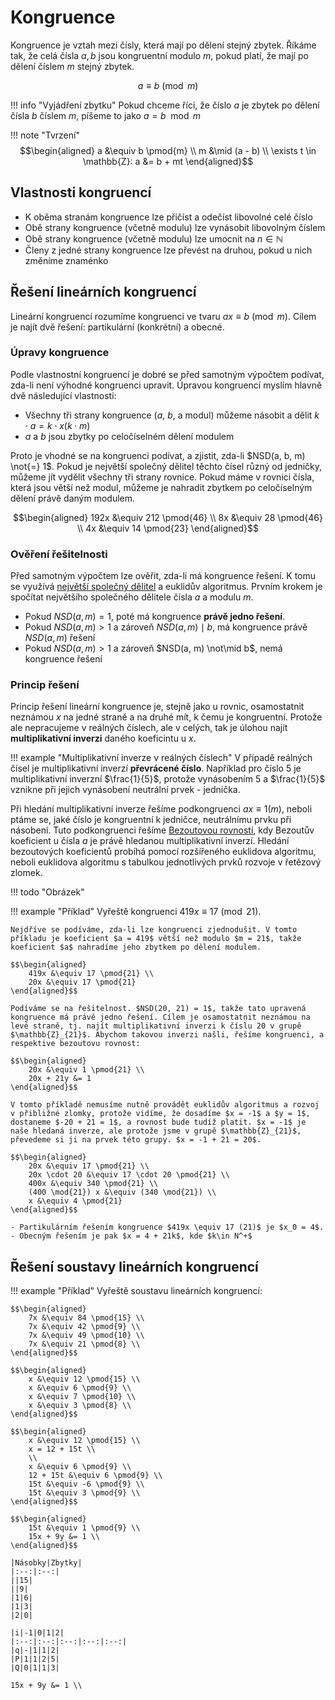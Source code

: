 # Kongruence
Kongruence je vztah mezi čísly, která mají po dělení stejný zbytek. Říkáme tak, že celá čísla $a, b$ jsou kongruentní modulo $m$, pokud platí, že mají po dělení číslem $m$ stejný zbytek.

$$
    a \equiv b \pmod{m}
$$

!!! info "Vyjádření zbytku"
    Pokud chceme říci, že číslo $a$ je zbytek po dělení čísla $b$ číslem $m$, píšeme to jako $a = b \mod{m}$

!!! note "Tvrzení"
    $$\begin{aligned}
        a &\equiv b \pmod{m} \\
        m &\mid (a - b) \\
        \exists t \in \mathbb{Z}: a &= b + mt
    \end{aligned}$$

## Vlastnosti kongruencí
- K oběma stranám kongruence lze přičíst a odečíst libovolné celé číslo
- Obě strany kongruence (včetně modulu) lze vynásobit libovolným číslem
- Obě strany kongruence (včetně modulu) lze umocnit na $n \in \mathbb{N}$
- Členy z jedné strany kongruence lze převést na druhou, pokud u nich změníme znaménko

## Řešení lineárních kongruencí
Lineární kongruencí rozumíme kongruenci ve tvaru $ax \equiv b \pmod{m}$. Cílem je najít dvě řešení: partikulární (konkrétní) a obecné.

### Úpravy kongruence
Podle vlastnostní kongruencí je dobré se před samotným výpočtem podívat, zda-li není výhodné kongruenci upravit. Úpravou kongruencí myslím hlavně dvě následující vlastnosti:

- Všechny tři strany kongruence ($a$, $b$, a modul) můžeme násobit a dělit $k \cdot a = k \cdot x (k \cdot m)$
- $a$ a $b$ jsou zbytky po celočíselném dělení modulem

Proto je vhodné se na kongruenci podívat, a zjistit, zda-li $NSD(a, b, m) \not{=} 1$. Pokud je největší společný dělitel těchto čísel různý od jedničky, můžeme jít vydělit všechny tři strany rovnice. Pokud máme v rovnici čísla, která jsou větší než modul, můžeme je nahradit zbytkem po celočíselným dělení právě daným modulem.

$$\begin{aligned}
    192x &\equiv 212 \pmod{46} \\
    8x &\equiv 28 \pmod{46} \\
    4x &\equiv 14 \pmod{23} 
\end{aligned}$$

### Ověření řešitelnosti
Před samotným výpočtem lze ověřit, zda-li má kongruence řešení. K tomu se využívá [největší společný dělitel](spolecny_delitel.md) a euklidův algoritmus. Prvním krokem je spočítat největšího společného dělitele čísla $a$ a modulu $m$.

- Pokud $NSD(a, m) = 1$, poté má kongruence __právě jedno řešení__.
- Pokud $NSD(a, m) \gt 1$ a zároveň $NSD(a, m) \mid b$, má kongruence právě $NSD(a, m)$ řešení
- Pokud $NSD(a, m) \gt 1$ a zároveň $NSD(a, m) \not\mid b$, nemá kongruence řešení

### Princip řešení
Princip řešení lineární kongruence je, stejně jako u rovnic, osamostatnit neznámou $x$ na jedné straně a na druhé mít, k čemu je kongruentní. Protože ale nepracujeme v reálných číslech, ale v celých, tak je úlohou najít __multiplikativní inverzi__ daného koeficintu u $x$.

!!! example "Multiplikativní inverze v reálných číslech"
    V případě reálných čísel je multiplikativní inverzí __převrácené číslo__. Například pro číslo $5$ je multiplikativní inverzní $\frac{1}{5}$, protože vynásobením $5$ a $\frac{1}{5}$ vznikne při jejich vynásobení neutrální prvek - jednička.

Při hledání multiplikativní inverze řešíme podkongruenci $ax \equiv 1 (m)$, neboli ptáme se, jaké číslo je kongruentní k jedničce, neutrálnímu prvku při násobení. Tuto podkongruenci řešíme [Bezoutovou rovností](./bezoutova_rovnost.md), kdy Bezoutův koeficient u čísla $a$ je právě hledanou multiplikativní inverzí. Hledání bezoutových koeficientů probíhá pomocí rozšířeného euklidova algoritmu, neboli euklidova algoritmu s tabulkou jednotlivých prvků rozvoje v řetězový zlomek.

!!! todo "Obrázek"

!!! example "Příklad"
    Vyřeště kongruenci $419x \equiv 17 \pmod{21}$.

    Nejdříve se podíváme, zda-li lze kongruenci zjednodušit. V tomto příkladu je koeficient $a = 419$ větší než modulo $m = 21$, takže koeficient $a$ nahradíme jeho zbytkem po dělení modulem.

    $$\begin{aligned}
        419x &\equiv 17 \pmod{21} \\
        20x &\equiv 17 \pmod{21}
    \end{aligned}$$

    Podíváme se na řešitelnost. $NSD(20, 21) = 1$, takže tato upravená kongruence má právě jedno řešení. Cílem je osamostatnit neznámou na levé straně, tj. najít multiplikativní inverzi k číslu 20 v grupě $\mathbb{Z}_{21}$. Abychom takovou inverzi našli, řešíme kongruenci, a respektive bezoutovu rovnost:

    $$\begin{aligned}
        20x &\equiv 1 \pmod{21} \\
        20x + 21y &= 1
    \end{aligned}$$

    V tomto příkladě nemusíme nutně provádět euklidův algoritmus a rozvoj v přibližné zlomky, protože vidíme, že dosadíme $x = -1$ a $y = 1$, dostaneme $-20 + 21 = 1$, a rovnost bude tudíž platit. $x = -1$ je naše hledaná inverze, ale protože jsme v grupě $\mathbb{Z}_{21}$, převedeme si ji na prvek této grupy. $x = -1 + 21 = 20$.

    $$\begin{aligned}
        20x &\equiv 17 \pmod{21} \\
        20x \cdot 20 &\equiv 17 \cdot 20 \pmod{21} \\
        400x &\equiv 340 \pmod{21} \\
        (400 \mod{21}) x &\equiv (340 \mod{21}) \\
        x &\equiv 4 \pmod{21}
    \end{aligned}$$

    - Partikulárním řešením kongruence $419x \equiv 17 (21)$ je $x_0 = 4$.
    - Obecným řešením je pak $x = 4 + 21k$, kde $k\in N^+$

## Řešení soustavy lineárních kongruencí


!!! example "Příklad"
    Vyřeště soustavu lineárních kongruencí:
    
    $$\begin{aligned}
        7x &\equiv 84 \pmod{15} \\
        7x &\equiv 42 \pmod{9} \\
        7x &\equiv 49 \pmod{10} \\
        7x &\equiv 21 \pmod{8} \\
    \end{aligned}$$

    $$\begin{aligned}
        x &\equiv 12 \pmod{15} \\
        x &\equiv 6 \pmod{9} \\
        x &\equiv 7 \pmod{10} \\
        x &\equiv 3 \pmod{8} \\
    \end{aligned}$$

    $$\begin{aligned}
        x &\equiv 12 \pmod{15} \\
        x = 12 + 15t \\
        \\
        x &\equiv 6 \pmod{9} \\
        12 + 15t &\equiv 6 \pmod{9} \\
        15t &\equiv -6 \pmod{9} \\
        15t &\equiv 3 \pmod{9} \\
    \end{aligned}$$

    $$\begin{aligned}
        15t &\equiv 1 \pmod{9} \\
        15x + 9y &= 1 \\
    \end{aligned}$$

    |Násobky|Zbytky|
    |:--:|:--:|
    ||15|
    ||9|
    |1|6|
    |1|3|
    |2|0|

    |i|-1|0|1|2|
    |:--:|:--:|:--:|:--:|:--:|
    |q|-|1|1|2|
    |P|1|1|2|5|
    |Q|0|1|1|3|

    15x + 9y &= 1 \\